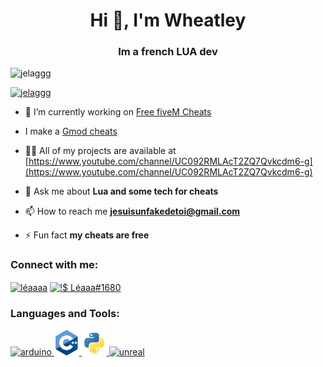 <h1 align="center">Hi 👋, I'm Wheatley</h1>
<h3 align="center">Im a french LUA dev</h3>

<p align="left"> <img src="https://komarev.com/ghpvc/?username=jelaggg&label=Profile%20views&color=0e75b6&style=flat" alt="jelaggg" /> </p>

<p align="left"> <a href="https://github.com/ryo-ma/github-profile-trophy"><img src="https://github-profile-trophy.vercel.app/?username=jelaggg" alt="jelaggg" /></a> </p>

- 🔭 I’m currently working on [Free fiveM Cheats]((Soon))

- I make a [Gmod cheats](https://www.youtube.com/watch?v=JV6jFoiktSg&t=19s)

- 👨‍💻 All of my projects are available at [https://www.youtube.com/channel/UC092RMLAcT2ZQ7Qvkcdm6-g](https://www.youtube.com/channel/UC092RMLAcT2ZQ7Qvkcdm6-g)

- 💬 Ask me about **Lua and some tech for cheats**

- 📫 How to reach me **jesuisunfakedetoi@gmail.com**

- ⚡ Fun fact **my cheats are free**

<h3 align="left">Connect with me:</h3>
<p align="left">
<a href="https://www.youtube.com/c/léaaaa" target="blank"><img align="center" src="https://raw.githubusercontent.com/rahuldkjain/github-profile-readme-generator/master/src/images/icons/Social/youtube.svg" alt="léaaaa" height="30" width="40" /></a>
<a href="https://discord.gg/!$ Léaaa#1680" target="blank"><img align="center" src="https://raw.githubusercontent.com/rahuldkjain/github-profile-readme-generator/master/src/images/icons/Social/discord.svg" alt="!$ Léaaa#1680" height="30" width="40" /></a>
</p>

<h3 align="left">Languages and Tools:</h3>
<p align="left"> <a href="https://www.arduino.cc/" target="_blank" rel="noreferrer"> <img src="https://cdn.worldvectorlogo.com/logos/arduino-1.svg" alt="arduino" width="40" height="40"/> </a> <a href="https://www.w3schools.com/cpp/" target="_blank" rel="noreferrer"> <img src="https://raw.githubusercontent.com/devicons/devicon/master/icons/cplusplus/cplusplus-original.svg" alt="cplusplus" width="40" height="40"/> </a> <a href="https://www.python.org" target="_blank" rel="noreferrer"> <img src="https://raw.githubusercontent.com/devicons/devicon/master/icons/python/python-original.svg" alt="python" width="40" height="40"/> </a> <a href="https://unrealengine.com/" target="_blank" rel="noreferrer"> <img src="https://raw.githubusercontent.com/kenangundogan/fontisto/036b7eca71aab1bef8e6a0518f7329f13ed62f6b/icons/svg/brand/unreal-engine.svg" alt="unreal" width="40" height="40"/> </a> </p>
